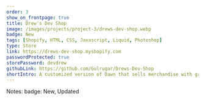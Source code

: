 ```yaml
---
order: 3
show_on_frontpage: true
title: Drew's Dev Shop
image: /images/projects/project-3/drews-dev-shop.webp
badge: New
tags: [Shopify, HTML, CSS, Javascript, Liquid, Photoshop]
type: Store
link: https://drews-dev-shop.myshopify.com
passwordProtected: true
storePassword: devdrew
githubLink: https://github.com/Gulrugar/Drews-Dev-Shop
shortIntro: A customized version of Dawn that sells merchandise with graphic designs
---
```


Notes:
badge: New, Updated

